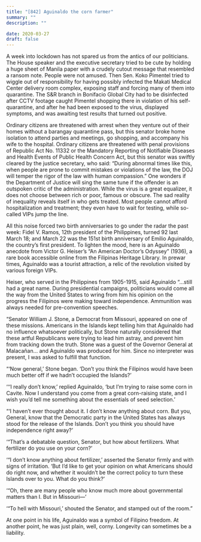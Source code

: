 ```yaml
---
title: "[842] Aguinaldo the corn farmer"
summary: ""
description: ""

date: 2020-03-27
draft: false
---
```


A week into lockdown has not spared us from the antics of our politicians. The House speaker and the executive secretary tried to be cute by holding a huge sheet of Manila paper with a crudely cutout message that resembled a ransom note. People were not amused. Then Sen. Koko Pimentel tried to wiggle out of responsibility for having possibly infected the Makati Medical Center delivery room complex, exposing staff and forcing many of them into quarantine. The S&R branch in Bonifacio Global City had to be disinfected after CCTV footage caught Pimentel shopping there in violation of his self-quarantine, and after he had been exposed to the virus, displayed symptoms, and was awaiting test results that turned out positive.

Ordinary citizens are threatened with arrest when they venture out of their homes without a barangay quarantine pass, but this senator broke home isolation to attend parties and meetings, go shopping, and accompany his wife to the hospital. Ordinary citizens are threatened with penal provisions of Republic Act No. 11332 or the Mandatory Reporting of Notifiable Diseases and Health Events of Public Health Concern Act, but this senator was swiftly cleared by the justice secretary, who said: “During abnormal times like this, when people are prone to commit mistakes or violations of the law, the DOJ will temper the rigor of the law with human compassion.” One wonders if the Department of Justice will sing the same tune if the offender is an outspoken critic of the administration. While the virus is a great equalizer, it does not choose between rich or poor, famous or obscure. The sad reality of inequality reveals itself in who gets treated. Most people cannot afford hospitalization and treatment; they even have to wait for testing, while so-called VIPs jump the line.

All this noise forced two birth anniversaries to go under the radar the past week: Fidel V. Ramos, 12th president of the Philippines, turned 92 last March 18; and March 22 was the 151st birth anniversary of Emilio Aguinaldo, the country’s first president. To lighten the mood, here is an Aguinaldo anecdote from Victor G. Heiser’s “An American Doctor’s Odyssey” (1936), a rare book accessible online from the Filipinas Heritage Library. In prewar times, Aguinaldo was a tourist attraction, a relic of the revolution visited by various foreign VIPs.

Heiser, who served in the Philippines from 1905-1915, said Aguinaldo “…still had a great name. During presidential campaigns, politicians would come all the way from the United States to wring from him his opinion on the progress the Filipinos were making toward independence. Ammunition was always needed for pre-convention speeches.

“Senator William J. Stone, a Democrat from Missouri, appeared on one of these missions. Americans in the Islands kept telling him that Aguinaldo had no influence whatsoever politically, but Stone naturally considered that these artful Republicans were trying to lead him astray, and prevent him from tracking down the truth. Stone was a guest of the Governor General at Malacañan… and Aguinaldo was produced for him. Since no interpreter was present, I was asked to fulfill that function.

“‘Now general,’ Stone began. ‘Don’t you think the Filipinos would have been much better off if we hadn’t occupied the Islands?’

‘‘‘I really don’t know,’ replied Aguinaldo, ‘but I’m trying to raise some corn in Cavite. Now I understand you come from a great corn-raising state, and I wish you’d tell me something about the essentials of seed selection.’

“‘I haven’t ever thought about it. I don’t know anything about corn. But you, General, know that the Democratic party in the United States has always stood for the release of the Islands. Don’t you think you should have independence right away?’

‘“That’s a debatable question, Senator, but how about fertilizers. What fertilizer do you use on your corn?’

‘“I don’t know anything about fertilizer,’ asserted the Senator firmly and with signs of irritation. ‘But I’d like to get your opinion on what Americans should do right now, and whether it wouldn’t be the correct policy to turn these Islands over to you. What do you think?’

‘“Oh, there are many people who know much more about governmental matters than I. But in Missouri—’

‘“To hell with Missouri,’ shouted the Senator, and stamped out of the room.”

At one point in his life, Aguinaldo was a symbol of Filipino freedom. At another point, he was just plain, well, corny. Longevity can sometimes be a liability.
